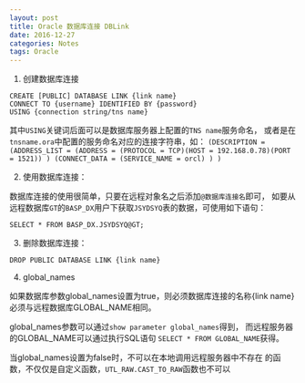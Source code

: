 ```yaml
---
layout: post
title: Oracle 数据库连接 DBLink
date: 2016-12-27
categories: Notes
tags: Oracle
---
```


 1. 创建数据库连接

```
CREATE [PUBLIC] DATABASE LINK {link name}
CONNECT TO {username} IDENTIFIED BY {password}
USING {connection string/tns name} 
```

其中`USING`关键词后面可以是数据库服务器上配置的`TNS name`服务命名，
或者是在`tnsname.ora`中配置的服务命名对应的连接字符串，如：
`(DESCRIPTION = (ADDRESS_LIST = (ADDRESS = (PROTOCOL = TCP)(HOST = 192.168.0.78)(PORT = 1521)) ) (CONNECT_DATA = (SERVICE_NAME = orcl) ) )`

 2. 使用数据库连接：

 数据库连接的使用很简单，只要在远程对象名之后添加`@数据库连接名`即可，
 如要从远程数据库`GT`的`BASP_DX`用户下获取`JSYDSYQ`表的数据，可使用如下语句：

 ```
 SELECT * FROM BASP_DX.JSYDSYQ@GT;
 ```

 3. 删除数据库连接：

```
DROP PUBLIC DATABASE LINK {link name}
```

 4. global_names
 
 如果数据库参数global_names设置为true，则必须数据库连接的名称{link name}
 必须与远程数据库GLOBAL_NAME相同。  
   
 global_names参数可以通过`show parameter global_names`得到，
 而远程服务器的GLOBAL_NAME可以通过执行SQL语句
 `SELECT * FROM GLOBAL_NAME`获得。  
  
 当global_names设置为false时，不可以在本地调用远程服务器中不存在
 的函数，不仅仅是自定义函数，`UTL_RAW.CAST_TO_RAW`函数也不可以